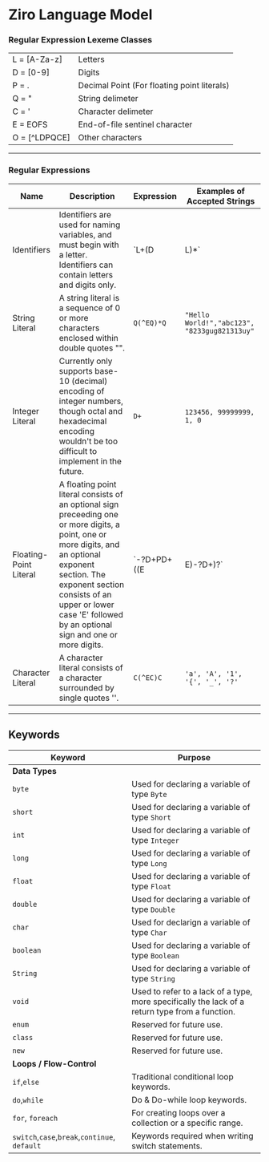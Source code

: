 # Ziro Language Model
### Regular Expression Lexeme Classes
|||
|---|---|
|L = [A-Za-z]|Letters|
|D = [0-9]|Digits|
|P = .|Decimal Point (For floating point literals)|
|Q = "|String delimeter|
|C = '|Character delimeter|
|E = EOFS| End-of-file sentinel character|
|O = [^LDPQCE]|Other characters |
***
### Regular Expressions
|Name|Description|Expression|Examples of Accepted Strings|
|---|---|---|---|
|Identifiers|Identifiers are used for naming variables, and must begin with a letter. Identifiers can contain letters and digits only.| `L+(D|L)*`|`a, someVar123, B2`|
|String Literal|A string literal is a sequence of 0 or more characters enclosed within double quotes "".|`Q(^EQ)*Q`|`"Hello World!","abc123", "8233gug821313uy"`|
|Integer Literal|Currently only supports base-10 (decimal) encoding of integer numbers, though octal and hexadecimal encoding wouldn't be too difficult to implement in the future. |`D+`|`123456, 99999999, 1, 0`|
|Floating-Point Literal|A floating point literal consists of an optional sign preceeding one or more digits, a point, one or more digits, and an optional exponent section. The exponent section consists of an upper or lower case 'E' followed by an optional sign and one or more digits.|`-?D+PD+((E|E)-?D+)?`|`1.00, 1.25e12, -0.245e-2, .5`|
|Character Literal|A character literal consists of a character surrounded by single quotes ''.|`C(^EC)C`|`'a', 'A', '1', '{', '_', '?'`|  
***
## Keywords
|Keyword|Purpose|
|---|---|
|**Data Types**||
|`byte`|Used for declaring a variable of type `Byte`|
|`short`|Used for declaring a variable of type `Short`|
|`int`|Used for declaring a variable of type `Integer`|
|`long`|Used for declaring a variable of type `Long`|
|`float`|Used for declaring a variable of type `Float`|
|`double`|Used for declaring a variable of type `Double`|
|`char`|Used for declarign a variable of type `Char`|
|`boolean`|Used for declaring a variable of type `Boolean`|
|`String`|Used for declaring a variable of type `String`|
|`void`|Used to refer to a lack of a type, more specifically the lack of a return type from a function. |
|`enum`|Reserved for future use.|
|`class`|Reserved for future use.|
|`new`|Reserved for future use.|
|**Loops / Flow-Control**||
|`if`,`else`|Traditional conditional loop keywords.|
|`do`,`while`|Do & Do-while loop keywords.|
|`for`, `foreach`|For creating loops over a collection or a specific range.|
|`switch`,`case`,`break`,`continue`, `default`|Keywords required when writing switch statements.|
